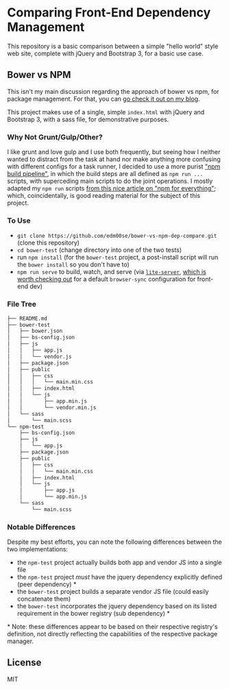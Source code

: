 # Comparing Front-End Dependency Management

This repository is a basic comparison between a simple "hello world" style web site, complete with jQuery and Bootstrap 3, for a basic use case.

## Bower vs NPM

This isn't my main discussion regarding the approach of  bower vs npm, for package management. For that, you can [go check it out on my blog]().

This project makes use of a single, simple `index.html` with jQuery and Bootstrap 3, with a sass file, for demonstrative purposes.

### Why Not Grunt/Gulp/Other?

I like grunt and love gulp and I use both frequently, but seeing how I neither wanted to distract from the task at hand nor make anything more confusing with different configs for a task runner, I decided to use a more purist ["npm build pipeline"](https://css-tricks.com/why-npm-scripts/), in which the build steps are all defined as `npm run ...` scripts, with superceding main scripts to do the joint operations. I mostly adapted my `npm run` scripts [from this nice article on "npm for everything"](http://beletsky.net/2015/04/npm-for-everything.html); which, coincidentally, is good reading material for the subject of this project.

### To Use

- `git clone https://github.com/edm00se/bower-vs-npm-dep-compare.git` (clone this repository)
- `cd bower-test` (change directory into one of the two tests)
- run `npm install` (for the `bower-test` project, a post-install script will run the `bower install` so you don't have to)
- `npm run serve` to build, watch, and serve (via [`lite-server`](https://github.com/johnpapa/lite-server), [which is worth checking out](https://scotch.io/tutorials/develop-quickly-and-painlessly-with-lite-server) for a default `browser-sync` configuration for front-end dev)

### File Tree

```bash
├── README.md
├── bower-test
│   ├── bower.json
│   ├── bs-config.json
│   ├── js
│   │   ├── app.js
│   │   └── vendor.js
│   ├── package.json
│   ├── public
│   │   ├── css
│   │   │   └── main.min.css
│   │   ├── index.html
│   │   └── js
│   │       ├── app.min.js
│   │       └── vendor.min.js
│   └── sass
│       └── main.scss
└── npm-test
    ├── bs-config.json
    ├── js
    │   └── app.js
    ├── package.json
    ├── public
    │   ├── css
    │   │   └── main.min.css
    │   ├── index.html
    │   └── js
    │       ├── app.js
    │       └── app.min.js
    └── sass
        └── main.scss
```

### Notable Differences

Despite my best efforts,  you can note the following differences between the two implementations:
- the `npm-test` project actually builds both app and vendor JS into a single file
- the `npm-test` project _must_ have the jquery dependency explicitly defined (peer dependency) \*
- the `bower-test` project builds a separate vendor JS file (could easily concatenate them)
- the `bower-test` incorporates the jquery dependency based on its listed requirement in the bower registry (sub dependency) \*

\* Note: these differences appear to be based on their respective registry's definition, not directly reflecting the capabilities of the respective package manager.

## License

MIT

